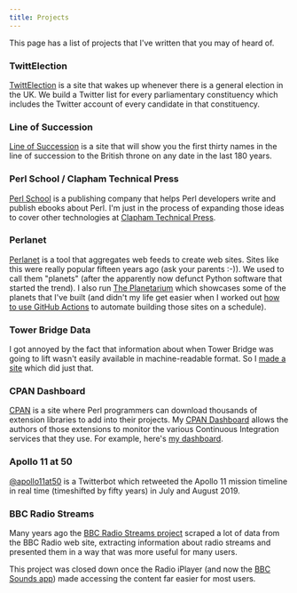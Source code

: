 ```yaml
---
title: Projects
---
```


This page has a list of projects that I've written that you may of heard of.

### TwittElection

[TwittElection](https://twittelection.co.uk/) is a site that wakes up
whenever there is a general election in the UK. We build a Twitter
list for every parliamentary constituency which includes the Twitter
account of every candidate in that constituency.

### Line of Succession

[Line of Succession](https://lineofsuccession.co.uk/) is a site that will
show you the first thirty names in the line of succession to the British
throne on any date in the last 180 years.

### Perl School / Clapham Technical Press

[Perl School](https://perlschool.com/) is a publishing company that helps
Perl developers write and publish ebooks about Perl. I'm just in the
process of expanding those ideas to cover other technologies at
[Clapham Technical Press](https://claphamtechpress.com/).

### Perlanet

[Perlanet](https://metacpan.org/pod/distribution/Perlanet/bin/perlanet) is
a tool that aggregates web feeds to create web sites. Sites like this were
really popular fifteen years ago (ask your parents :-)). We used to call
them "planets" (after the apparently now defunct Python software that
started the trend). I also run
[The Planetarium](https://theplanetarium.org/) which showcases some of the
planets that I've built (and didn't my life get easier when I worked out
[how to use GitHub Actions](https://dev.to/davorg/github-actions-for-semi-static-web-sites-597g)
to automate building those sites on a schedule).

### Tower Bridge Data

I got annoyed by the fact that information about when Tower Bridge was
going to lift wasn't easily available in machine-readable format. So
I [made a site](https://towerbridge.dave.org.uk/) which did just that.

### CPAN Dashboard

[CPAN](https://metacpan.org/) is a site where Perl programmers can download
thousands of extension libraries to add into their projects. My
[CPAN Dashboard](https://cpandashboard.com/) allows the authors of those
extensions to monitor the various Continuous Integration services that
they use. For example, here's
[my dashboard](https://cpandashboard.com/DAVECROSS/).

### Apollo 11 at 50

[@apollo11at50](https://twitter.com/apollo11at50) is a Twitterbot which
retweeted the Apollo 11 mission timeline in real time (timeshifted by
fifty years) in July and August 2019.

### BBC Radio Streams

Many years ago the [BBC Radio Streams project](https://dave.org.uk/streams)
scraped a lot of data from the BBC Radio web site, extracting information
about radio streams and presented them in a way that was more useful for
many users.

This project was closed down once the Radio iPlayer (and now the
[BBC Sounds app](https://www.bbc.co.uk/sounds)) made accessing the
content far easier for most users.
